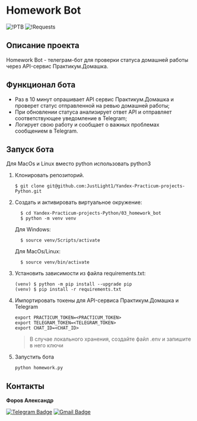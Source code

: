 # Homework Bot
![!PTB](https://img.shields.io/badge/python_telegram_bot-13.9.10-blue) 
![!Requests](https://img.shields.io/badge/requests-2.26.0-blue)

## Описание проекта
Homework Bot - телеграм-бот для проверки статуса домашней работы через API-сервис Практикум.Домашка. 

## Функционал бота
- Раз в 10 минут опрашивает API сервис Практикум.Домашка и проверет статус отправленной на ревью домашней работы;
- При обновлении статуса анализирует ответ API и отправляет соответствующее уведомление в Telegram;
- Логирует свою работу и сообщает о важных проблемах сообщением в Telegram.

## Запуск бота

 Для MacOs и Linux вместо python использовать python3

1. Клонировать репозиторий.
   ```
   $ git clone git@github.com:JustLight1/Yandex-Practicum-projects-Python.git
   ```
2. Cоздать и активировать виртуальное окружение:
    ```
      $ cd Yandex-Practicum-projects-Python/03_homework_bot
      $ python -m venv venv
    ```
    Для Windows:
    ```
      $ source venv/Scripts/activate
    ```
    Для MacOs/Linux:
    ```
      $ source venv/bin/activate
    ```
3. Установить зависимости из файла requirements.txt:
    ```
    (venv) $ python -m pip install --upgrade pip
    (venv) $ pip install -r requirements.txt
    ```
4. Импортировать токены для API-сервиса Практикум.Домашка и Telegram
    ```
    export PRACTICUM_TOKEN=<PRACTICUM_TOKEN>
    export TELEGRAM_TOKEN=<TELEGRAM_TOKEN>
    export CHAT_ID=<CHAT_ID>
    ```
    > В случае локального хранения, создайте файл .env и запишите в него ключи

5. Запустить бота
    ```
    python homework.py
    ```

## Контакты
**Форов Александр** 

[![Telegram Badge](https://img.shields.io/badge/-Light_88-blue?style=social&logo=telegram&link=https://t.me/Light_88)](https://t.me/Light_88) [![Gmail Badge](https://img.shields.io/badge/forov.py@gmail.com-c14438?style=flat&logo=Gmail&logoColor=white&link=mailto:forov.py@gmail.com)](mailto:forov.py@gmail.com)
